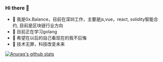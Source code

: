 ### Hi there 👋

- 🔭 我是0x.Balance，目前在深圳工作，主要是js,vue，react, solidity智能合约, 目前是区块链行业方向
- 🌱 目前正在学习golang
- 👯 希望在以后的自己看现在的我不后悔
- 🤔 技术无罪，科技改变未来

[![Anurag's github stats](https://github-readme-stats.vercel.app/api?username=Augly&count_private=true)](https://github.com/anuraghazra/github-readme-stats)
